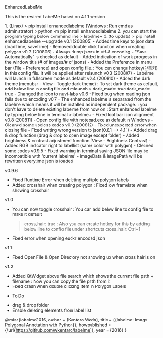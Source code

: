 EnhancedLabelMe

This is the revised LabelMe based on 4.1.1 version

<installtion>
1.
(Linux)
> pip install enhancedlabelme
(Windows : Run cmd as administrator)
> python -m pip install enhancedlabelme
2. you can start the program typing below command line
> labelme+
3. (to update)
> pip install enhancedlabelme --upgrade

<history>
v0.1 (200805)
- Added time keys to json data (loadTime, saveTime)
- Removed double click function when creating polygon
v0.2 (200806)
- Always dump jsons in utf-8 encoding
- "Save Automatically" is checked as default
- Added indication of work progress in the window title (# of images/# of jsons)
- Added the Preference in menu bar (File - Preference) and open config file.
   : You can change hotkey(단축키) in this config file. It will be applied after relaunch
v0.3 (200807)
- Labelme will launch in fullscreen mode as default
v0.4 (200810)
- Added the dark theme (menubar - View - Toggle dark theme)
  : To set dark theme as default, add below line in config file and relaunch
  > dark_mode: true
dark_mode: true
- Changed the icon to nuvi-labs
v0.6
- Fixed bug when reading json fails due to encoding
v0.7
- The enhanced labelme is separated from the labelme which means it will be installed as independent package.
  : you don't have to delete existing labelme from now on
  : Start enhanced labelme by typing below line in terminal
  > labelme+
- Fixed tool bar icon alignment
v0.8 (200811)
- Open config file with notepad.exe as default in Windows
- Cleaned some useless codes
v0.9 (200812)
- Fixed unexpected error when closing file
- Fixed writing wrong version to json(0.8.1 --> 4.1.1)
- Added drag & drop function (drag & drop to open image except folder)
- Added brightness & contrast adjustment function (View - Brightness Contrast)
- Added RGB indicator right to labellist (same color with polygon)
- Cleaned some codes
v0.9.5
- Fixed warning in terminal saying JSON file may be incompatible with 'current labelme'
- imageData & imagePath will be rewritten everytime json is loaded

v0.9.6
- Fixed Runtime Error when deleting multiple polygon labels
- Added crosshair when creating polygon
  : Fixed low framelate when showing crosshair

v1.0
- You can now toggle crosshair
  : You can add below line to config file to make it default
  > cross_hair: true
  : Also you can create hotkey for this by adding below line to config file under shortcuts
  > cross_hair: Ctrl+1
- Fixed error when opening euckr encoded json

v1.1
- Fixed Open File & Open Directory not showing up when cross hair is on

v1.2
- Added QtWidget above file search which shows the current file path + filename
  : Now you can copy the file path from it
- Fixed crash when double clicking item in Polygon Labels

* To Do
- drag & drop folder
- Enable deleting elements from label list


@misc{labelme2016,
  author =       {Kentaro Wada},
  title =        {{labelme: Image Polygonal Annotation with Python}},
  howpublished = {\url{https://github.com/wkentaro/labelme}},
  year =         {2016}
}
